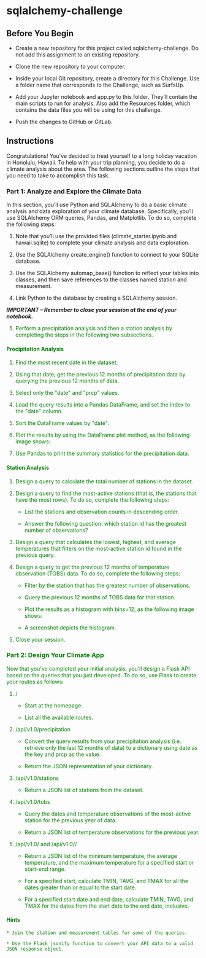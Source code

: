 # sqlalchemy-challenge

## Before You Begin

* Create a new repository for this project called sqlalchemy-challenge. Do not add this assignment to an existing repository.

* Clone the new repository to your computer.

* Inside your local Git repository, create a directory for this Challenge. Use a folder name that corresponds to the Challenge, such as SurfsUp.

* Add your Jupyter notebook and app.py to this folder. They’ll contain the main scripts to run for analysis. Also add the Resources folder, which contains the data files you will be using for this challenge.

* Push the changes to GitHub or GitLab.

## Instructions

Congratulations! You've decided to treat yourself to a long holiday vacation in Honolulu, Hawaii. To help with your trip planning, you decide to do a climate analysis about the area. The following sections outline the steps that you need to take to accomplish this task.

### Part 1: Analyze and Explore the Climate Data

In this section, you’ll use Python and SQLAlchemy to do a basic climate analysis and data exploration of your climate database. Specifically, you’ll use SQLAlchemy ORM queries, Pandas, and Matplotlib. To do so, complete the following steps:

1. Note that you’ll use the provided files (climate_starter.ipynb and hawaii.sqlite) to complete your climate analysis and data exploration.

2. Use the SQLAlchemy create_engine() function to connect to your SQLite database.

3. Use the SQLAlchemy automap_base() function to reflect your tables into classes, and then save references to the classes named station and measurement.

4. Link Python to the database by creating a SQLAlchemy session.

**_IMPORTANT – Remember to close your session at the end of your notebook._** <font color="green">

5. Perform a precipitation analysis and then a station analysis by completing the steps in the following two subsections.

#### Precipitation Analysis

1. Find the most recent date in the dataset.

2. Using that date, get the previous 12 months of precipitation data by querying the previous 12 months of data.

3. Select only the "date" and "prcp" values.

4. Load the query results into a Pandas DataFrame, and set the index to the "date" column.

5. Sort the DataFrame values by "date".

6. Plot the results by using the DataFrame plot method, as the following image shows:

7. Use Pandas to print the summary statistics for the precipitation data.

#### Station Analysis

1. Design a query to calculate the total number of stations in the dataset.

2. Design a query to find the most-active stations (that is, the stations that have the most rows). To do so, complete the following steps:

    * List the stations and observation counts in descending order.
    
    * Answer the following question: which station id has the greatest number of observations?

3. Design a query that calculates the lowest, highest, and average temperatures that filters on the most-active station id found in the previous query.

4. Design a query to get the previous 12 months of temperature observation (TOBS) data. To do so, complete the following steps:
    
    * Filter by the station that has the greatest number of observations.
    
    * Query the previous 12 months of TOBS data for that station.
    
    * Plot the results as a histogram with bins=12, as the following image shows:
    
    * A screenshot depicts the histogram.

5. Close your session.

### Part 2: Design Your Climate App

Now that you’ve completed your initial analysis, you’ll design a Flask API based on the queries that you just developed. To do so, use Flask to create your routes as follows:

1. /
    * Start at the homepage.
    
    * List all the available routes.
    
2. /api/v1.0/precipitation

    * Convert the query results from your precipitation analysis (i.e. retrieve only the last 12 months of data) to a dictionary using date as the key and prcp as the value.

    * Return the JSON representation of your dictionary.

3. /api/v1.0/stations

    * Return a JSON list of stations from the dataset.

4. /api/v1.0/tobs

    * Query the dates and temperature observations of the most-active station for the previous year of data.
    
    * Return a JSON list of temperature observations for the previous year.

5. /api/v1.0/<start> and /api/v1.0/<start>/<end>

    * Return a JSON list of the minimum temperature, the average temperature, and the maximum temperature for a specified start or start-end range.

    * For a specified start, calculate TMIN, TAVG, and TMAX for all the dates greater than or equal to the start date.

    * For a specified start date and end date, calculate TMIN, TAVG, and TMAX for the dates from the start date to the end date, inclusive.

#### Hints

    * Join the station and measurement tables for some of the queries.

    * Use the Flask jsonify function to convert your API data to a valid JSON response object.
